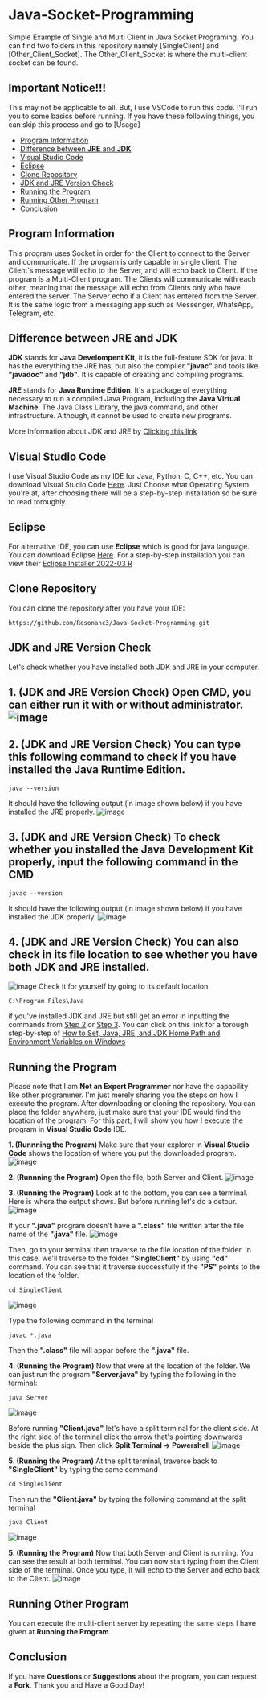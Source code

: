 # Java-Socket-Programming
Simple Example of Single and Multi Client in Java Socket Programing. You can find two folders in this repository namely [SingleClient] and [Other_Client_Socket]. The Other_Client_Socket is where the multi-client socket can be found. 

## Important Notice!!!
This may not be applicable to all. But, I use VSCode to run this code. I'll run you to some basics before running. If you have these following things, you can skip this process and go to [Usage]

- [Program Information](#Program_Information)
- [Difference between **JRE** and **JDK**](#DiffJreJDk)
- [Visual Studio Code](#VSCode)
- [Eclipse](#Eclipse)
- [Clone Repository](#Clone_Repository)
- [JDK and JRE Version Check](#Version_Check)
- [Running the Program](#Running_the_program)
- [Running Other Program](#Running_other_program)
- [Conclusion](#Conclusion)

<a name="Program_Information"/>

## Program Information
This program uses Socket in order for the Client to connect to the Server and communicate. If the program is only capable in single client. The Client's message will echo to the Server, and will echo back to Client.
If the program is a Multi-Client program. The Clients will communicate with each other, meaning that the message will echo from Clients only who have entered the server. The Server echo if a Client has entered from the Server. It is the same logic from a messaging app such as Messenger, WhatsApp, Telegram, etc.

<a name="DiffJreJdk"/>

## Difference between JRE and JDK
**JDK** stands for **Java Develompent Kit**, it is the full-feature SDK for java. It has the everything the JRE has, but also the compiler **"javac"** and tools like **"javadoc"** and **"jdb"**. It is capable of creating and compiling programs.

**JRE** stands for **Java Runtime Edition**. It's a package of everything necessary to run a compiled Java Program, including the **Java Virtual Machine**. The Java Class Library, the java command, and other infrastructure. Although, it cannot be used to create new programs.

More Information about JDK and JRE by [Clicking this link](https://www.techspot.com/downloads/5198-java-jre.html)

<a name="VSCode"/>

## Visual Studio Code
I use Visual Studio Code as my IDE for Java, Python, C, C++, etc. You can download Visual Studio Code [Here](https://code.visualstudio.com/download). Just Choose what Operating System you're at, after choosing there will be a step-by-step installation so be sure to read toroughly.

<a name="Eclipse"/>

## Eclipse
For alternative IDE, you can use **Eclipse** which is good for java language. You can download Eclipse [Here](https://www.eclipse.org/downloads/). For a step-by-step installation you can view their [Eclipse Installer 2022-03 R](https://www.eclipse.org/downloads/packages/installer)

<a name="Clone_Repository"/>

## Clone Repository
You can clone the repository after you have your IDE:
```
https://github.com/Resonanc3/Java-Socket-Programming.git
```

<a name="Version_Check"/>

## JDK and JRE Version Check
Let's check whether you have installed both JDK and JRE in your computer.

## **1. (JDK and JRE Version Check)** Open CMD, you can either run it with or without administrator. ![image](https://user-images.githubusercontent.com/79844632/164131168-3a2077ff-c0d9-48ef-bdde-08e751278fc1.png)

<a name="step2"/>

## **2. (JDK and JRE Version Check)** You can type this following command to check if you have installed the Java Runtime Edition.
```
java --version
```
It should have the following output (in image shown below) if you have installed the JRE properly.
![image](https://user-images.githubusercontent.com/79844632/164131320-1c61836f-f28f-44d9-97c0-6aeb3b6edb53.png)

<a name="step3"/>

## **3. (JDK and JRE Version Check)** To check whether you installed the Java Development Kit properly, input the following command in the CMD
```
javac --version
```

It should have the following output (in image shown below) if you have installed the JDK properly.
![image](https://user-images.githubusercontent.com/79844632/164131675-fa5bba50-e812-4237-a60d-880972aa06c0.png)

## **4. (JDK and JRE Version Check)** You can also check in its file location to see whether you have both JDK and JRE installed.
![image](https://user-images.githubusercontent.com/79844632/164131851-25284c20-de13-4b22-bf39-9e55a18c234b.png)
Check it for yourself by going to its default location.
```
C:\Program Files\Java
```
if you've installed JDK and JRE but still get an error in inputting the commands from [Step 2](#step2) or [Step 3](#step3). You can click on this link for a torough step-by-step of [How to Set, Java, JRE, and JDK Home Path and Environment Variables on Windows](https://www.poftut.com/how-to-set-java-jre-and-jdk-home-path-and-environment-variables-on-windows/)

<a name="Running_the_program"/>

## Running the Program
Please note that I am **Not an Expert Programmer** nor have the capability like other programmer. I'm just merely sharing you the steps on how I execute the program. After downloading or cloning the repository. You can place the folder anywhere, just make sure that your IDE would find the location of the program. For this part, I will show you how I execute the program in **Visual Studio Code** IDE.

**1. (Runnning the Program)**
Make sure that your explorer in **Visual Studio Code** shows the location of where you put the downloaded program. ![image](https://user-images.githubusercontent.com/79844632/164130587-42c218ec-2ce8-431b-b63f-d93aadb5a095.png)

**2. (Runnning the Program)**
Open the file, both Server and Client.
![image](https://user-images.githubusercontent.com/79844632/164133212-b2143832-7c63-47ad-a357-46feaa56d51b.png)


**3. (Running the Program)**
Look at to the bottom, you can see a terminal. Here is where the output shows. But before running let's do a detour.
![image](https://user-images.githubusercontent.com/79844632/164133377-5c251f5f-d577-40a7-98c0-513436da0895.png)

If your **".java"** program doesn't have a **".class"** file written after the file name of the **".java"** file. 
![image](https://user-images.githubusercontent.com/79844632/164133764-dd672c50-5516-451a-8b1e-e9b56c7f3d35.png)


Then, go to your terminal then traverse to the file location of the folder. In this case, we'll traverse to the folder **"SingleClient"** by using **"cd"** command. You can see that it traverse successfully if the **"PS"** points to the location of the folder.
```
cd SingleClient
```
![image](https://user-images.githubusercontent.com/79844632/164133714-ea7dd137-a56f-4481-a939-7abc0231a268.png)

Type the following command in the terminal
```
javac *.java
```
Then the **".class"** file will appar before the **".java"** file.

**4. (Running the Program)**
Now that were at the location of the folder. We can just run the program **"Server.java"** by typing the following in the terminal:
```
java Server
```
![image](https://user-images.githubusercontent.com/79844632/164134132-0745d936-db84-4959-8903-cc3c2413adce.png)

Before running **"Client.java"** let's have a split terminal for the client side.
At the right side of the terminal click the arrow that's pointing downwards beside the plus sign. Then click **Split Terminal -> Powershell**
![image](https://user-images.githubusercontent.com/79844632/164134307-2dcaad1d-3389-4db2-bc02-94bc29c04655.png)

**5. (Running the Program)**
At the split terminal, traverse back to **"SingleClient"** by typing the same command
```
cd SingleClient
```
Then run the **"Client.java"** by typing the following command at the split terminal
```
java Client
```
![image](https://user-images.githubusercontent.com/79844632/164134676-f2940c38-3d78-47a9-94bc-210d236652a5.png)

**5. (Running the Program)**
Now that both Server and Client is running. You can see the result at both terminal. You can now start typing from the Client side of the terminal. Once you type, it will echo to the Server and echo back to the Client.
![image](https://user-images.githubusercontent.com/79844632/164134843-cc87047f-d750-49f0-89f0-76432b1c4527.png)

<a name="Running_other_program"/>

## Running Other Program
You can execute the multi-client server by repeating the same steps I have given at **Running the Program**.

<a name="Conclusion"/>

## Conclusion
If you have **Questions** or **Suggestions** about the program, you can request a **Fork**. Thank you and Have a Good Day!
